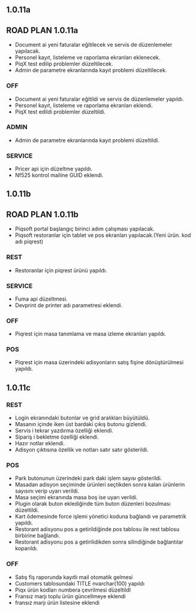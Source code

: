 ## 1.0.11a
## ROAD PLAN 1.0.11a
- Document ai yeni faturalar eğitilecek ve servis de düzenlemeler yapılacak.
- Personel kayıt, listeleme ve raporlama ekranları eklenecek.
- PiqX test edilip problemler düzeltilecek.
- Admin de parametre ekranlarında kayıt problemi düzeltilecek.

### OFF
- Document ai yeni faturalar eğitildi ve servis de düzenlemeler yapıldı.
- Personel kayıt, listeleme ve raporlama ekranları eklendi.
- PiqX test edildi problemler düzeltildi.
### ADMIN
- Admin de parametre ekranlarında kayıt problemi düzeltildi.
### SERVICE
- Pricer api için düzeltme yapıldı.
- Nf525 kontrol mailine GUID eklendi.

## 1.0.11b
## ROAD PLAN 1.0.11b
- Piqsoft portal başlangıç birinci adım çalışması yapılacak.
- Piqsoft restoranlar için tablet ve pos ekranları yapılacak.(Yeni ürün. kod adı piqrest)
### REST
- Restoranlar için piqrest ürünü yapıldı.
### SERVICE
- Fuma api düzeltmesi.
- Devprint de printer adı parametresi eklendi.
### OFF
- Piqrest için masa tanımlama ve masa izleme ekranları yapıldı.
### POS
- Piqrest için masa üzerindeki adisyonların satış fişine dönüştürülmesi yapıldı.

## 1.0.11c
### REST
- Login ekranındaki butonlar ve grid aralıkları büyütüldü.
- Masanın içinde iken üst bardaki çıkış butonu gizlendi.
- Servis i tekrar yazdırma özelliği eklendi.
- Sipariş i bekletme özelliği eklendi.
- Hazır notlar eklendi.
- Adisyon çıktısına özellik ve notları satır satır gösterildi.
### POS
- Park butonunun üzerindeki park daki işlem sayısı gösterildi.
- Masadan adisyon seçiminde ürünleri seçtikden sonra kalan ürünlerin sayısını verip uyarı verildi.
- Masa seçimi ekranında masa boş ise uyarı verildi.
- Plugin olarak buton eklediğinde tüm buton düzenleri bozulması düzeltildi.
- Kart ödemesinde force işlemi yönetici koduna bağlandı ve parametrik yapıldı.
- Restorant adisyonu pos a getirildiğinde pos tablosu ile rest tablosu birbirine bağlandı.
- Restorant adisyonu pos a getirilidikden sonra silindiğinde bağlantılar koparıldı.
### OFF
- Satış fiş raporunda kayıtlı mail otomatik gelmesi
- Customers tablosundaki TITLE nvarchar(100) yapıldı
- Piqx ürün kodları numbera çevrilmesi düzeltildl
- Fransız marjı toplu ürün güncellmeye eklendi
- fransız marjı ürün listesine eklendi